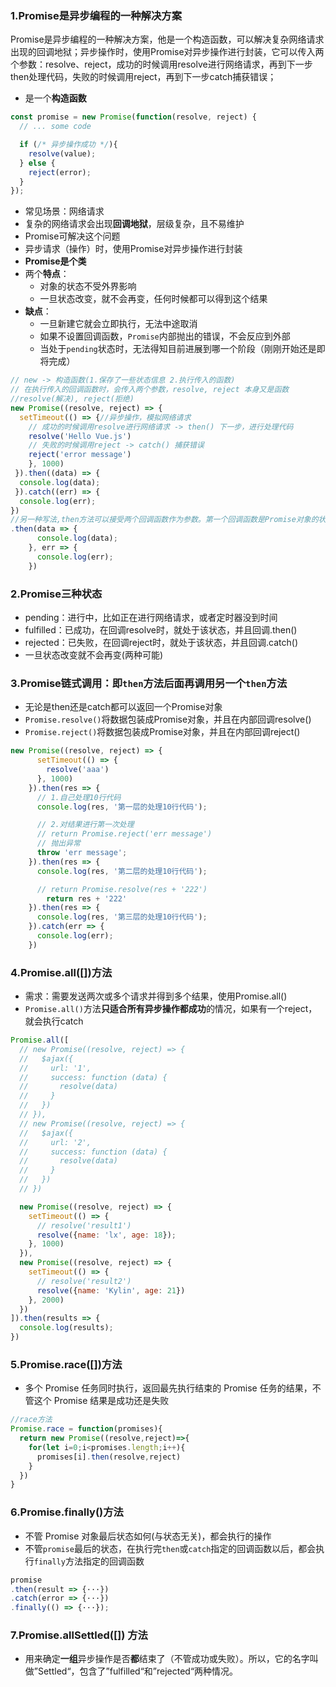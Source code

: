 ### 1.Promise是异步编程的一种解决方案

Promise是异步编程的一种解决方案，他是一个构造函数，可以解决复杂网络请求出现的回调地狱；异步操作时，使用Promise对异步操作进行封装，它可以传入两个参数：resolve、reject，成功的时候调用resolve进行网络请求，再到下一步then处理代码，失败的时候调用reject，再到下一步catch捕获错误；

- 是一个**构造函数**

```js
const promise = new Promise(function(resolve, reject) {
  // ... some code

  if (/* 异步操作成功 */){
    resolve(value);
  } else {
    reject(error);
  }
});
```

- 常见场景：网络请求
- 复杂的网络请求会出现**回调地狱**，层级复杂，且不易维护
- Promise可解决这个问题
- 异步请求（操作）时，使用Promise对异步操作进行封装
- **Promise是个类**
- 两个**特点**：
  - 对象的状态不受外界影响
  - 一旦状态改变，就不会再变，任何时候都可以得到这个结果
- **缺点**：
  - 一旦新建它就会立即执行，无法中途取消
  - 如果不设置回调函数，`Promise`内部抛出的错误，不会反应到外部
  - 当处于`pending`状态时，无法得知目前进展到哪一个阶段（刚刚开始还是即将完成）

```js
// new -> 构造函数(1.保存了一些状态信息 2.执行传入的函数)
// 在执行传入的回调函数时，会传入两个参数，resolve, reject 本身又是函数
//resolve(解决), reject(拒绝)
new Promise((resolve, reject) => {
  setTimeout(() => {//异步操作，模拟网络请求
    // 成功的时候调用resolve进行网络请求 -> then() 下一步，进行处理代码
    resolve('Hello Vue.js')
    // 失败的时候调用reject -> catch() 捕获错误
    reject('error message')
  	}, 1000)
 }).then((data) => {
  console.log(data);
 }).catch((err) => {
  console.log(err);
})
//另一种写法,then方法可以接受两个回调函数作为参数。第一个回调函数是Promise对象的状态变为resolved时调用，第二个回调函数是Promise对象的状态变为rejected时调用
.then(data => {
      console.log(data);
    }, err => {
      console.log(err);
    })
```

### 2.Promise三种状态

- pending：进行中，比如正在进行网络请求，或者定时器没到时间
- fulfilled：已成功，在回调resolve时，就处于该状态，并且回调.then()
- rejected：已失败，在回调reject时，就处于该状态，并且回调.catch()
- 一旦状态改变就不会再变(两种可能)

### 3.Promise链式调用：即`then`方法后面再调用另一个`then`方法

- 无论是then还是catch都可以返回一个Promise对象
- `Promise.resolve()`将数据包装成Promise对象，并且在内部回调resolve()
- `Promise.reject()`将数据包装成Promise对象，并且在内部回调reject()

```js
new Promise((resolve, reject) => {
      setTimeout(() => {
        resolve('aaa')
      }, 1000)
    }).then(res => {
      // 1.自己处理10行代码
      console.log(res, '第一层的处理10行代码');

      // 2.对结果进行第一次处理
      // return Promise.reject('err message')
      // 抛出异常
      throw 'err message';
    }).then(res => {
      console.log(res, '第二层的处理10行代码');

      // return Promise.resolve(res + '222')
  		return res + '222'
    }).then(res => {
      console.log(res, '第三层的处理10行代码');
    }).catch(err => {
      console.log(err);
    })
```

### 4.Promise.all([])方法

- 需求：需要发送两次或多个请求并得到多个结果，使用Promise.all()
- `Promise.all()`方法**只适合所有异步操作都成功**的情况，如果有一个reject，就会执行catch

```js
Promise.all([
  // new Promise((resolve, reject) => {
  //   $ajax({
  //     url: '1',
  //     success: function (data) {
  //       resolve(data)
  //     }
  //   })
  // }),
  // new Promise((resolve, reject) => {
  //   $ajax({
  //     url: '2',
  //     success: function (data) {
  //       resolve(data)
  //     }
  //   })
  // })

  new Promise((resolve, reject) => {
    setTimeout(() => {
      // resolve('result1')
      resolve({name: 'lx', age: 18});
    }, 1000)
  }),
  new Promise((resolve, reject) => {
    setTimeout(() => {
      // resolve('result2')
      resolve({name: 'Kylin', age: 21})
    }, 2000)
  })
]).then(results => {
  console.log(results);
})
```

### 5.Promise.race([])方法

- 多个 Promise 任务同时执行，返回最先执行结束的 Promise 任务的结果，不管这个 Promise 结果是成功还是失败

```js
//race方法
Promise.race = function(promises){
  return new Promise((resolve,reject)=>{
    for(let i=0;i<promises.length;i++){
      promises[i].then(resolve,reject)
    }
  })
}
```

### 6.Promise.finally()方法

- 不管 Promise 对象最后状态如何(与状态无关)，都会执行的操作
- 不管`promise`最后的状态，在执行完`then`或`catch`指定的回调函数以后，都会执行`finally`方法指定的回调函数

```js
promise
.then(result => {···})
.catch(error => {···})
.finally(() => {···});
```

### 7.Promise.allSettled([]) 方法

- 用来确定**一组**异步操作是否**都**结束了（不管成功或失败）。所以，它的名字叫做”Settled“，包含了”fulfilled“和”rejected“两种情况。


